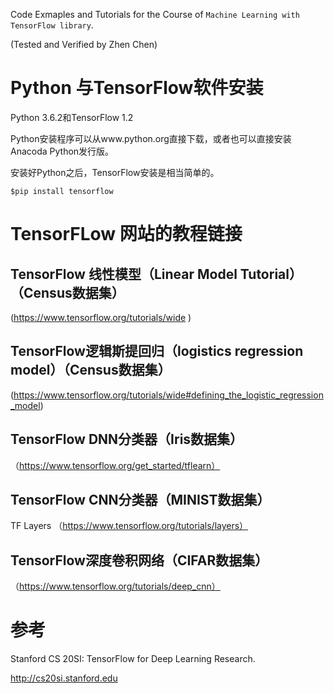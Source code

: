 Code Exmaples and Tutorials for the Course of `Machine Learning with TensorFlow library`. 

 (Tested and Verified by Zhen Chen)
 
# Python 与TensorFlow软件安装

Python 3.6.2和TensorFlow 1.2

Python安装程序可以从www.python.org直接下载，或者也可以直接安装Anacoda Python发行版。

安装好Python之后，TensorFlow安装是相当简单的。

`$pip install tensorflow`

# TensorFLow 网站的教程链接

## TensorFlow 线性模型（Linear Model Tutorial）（Census数据集）

(https://www.tensorflow.org/tutorials/wide ) 

## TensorFlow逻辑斯提回归（logistics regression model）（Census数据集）

(https://www.tensorflow.org/tutorials/wide#defining_the_logistic_regression_model)

## TensorFlow DNN分类器（Iris数据集）

（https://www.tensorflow.org/get_started/tflearn）

## TensorFlow CNN分类器（MINIST数据集）

TF Layers （https://www.tensorflow.org/tutorials/layers）

## TensorFlow深度卷积网络（CIFAR数据集）

（https://www.tensorflow.org/tutorials/deep_cnn）

# 参考

Stanford CS 20SI: TensorFlow for Deep Learning Research.

http://cs20si.stanford.edu